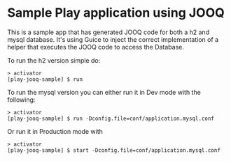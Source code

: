 # Sample Play application using JOOQ

This is a sample app that has generated JOOQ code for both a h2 and mysql database.
It's using Guice to inject the correct implementation of a helper that executes the JOOQ code to access the Database.

To run the h2 version simple do:

    > activator
    [play-jooq-sample] $ run

To run the mysql version you can either run it in Dev mode with the following:

    > activator
    [play-jooq-sample] $ run -Dconfig.file=conf/application.mysql.conf

Or run it in Production mode with

    > activator
    [play-jooq-sample] $ start -Dconfig.file=conf/application.mysql.conf
